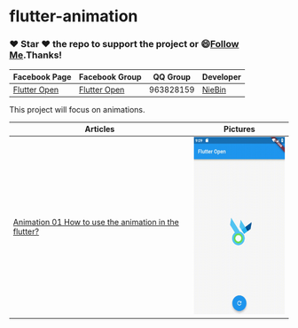 # flutter-animation
### :heart: Star :heart: the repo to support the project or :smile:[Follow Me](https://github.com/nb312).Thanks!
Facebook Page | Facebook Group | QQ Group | Developer |
--- | --- | --- | ---
[Flutter Open ](https://www.facebook.com/flutteropen) | [Flutter Open](https://www.facebook.com/groups/948618338674126/) |  963828159 |[NieBin](https://github.com/nb312)

This project will focus on animations.

Articles | Pictures
--- | --- 
[Animation 01 How to use the animation in the flutter?](https://medium.com/flutteropen/animation-01-how-to-use-the-animation-in-the-flutter-e3ef7043f940) | <img src="doc/animation_01.gif" height="320" />
